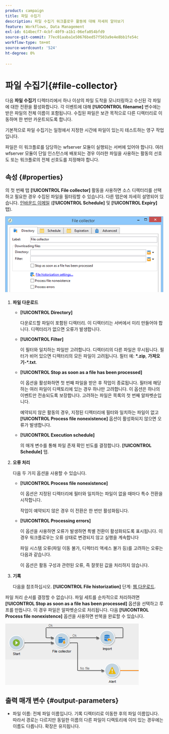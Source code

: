 ```yaml
---
product: campaign
title: 파일 수집기
description: 파일 수집기 워크플로우 활동에 대해 자세히 알아보기
feature: Workflows, Data Management
exl-id: 614becf7-4cbf-40f9-a1b1-06efa054bfd9
source-git-commit: 77ec01aaba1e50676bed57f503a9e4e8bb1fe54c
workflow-type: tm+mt
source-wordcount: '524'
ht-degree: 0%

---
```


# 파일 수집기{#file-collector}



다음 **파일 수집기** 디렉터리에서 하나 이상의 파일 도착을 모니터링하고 수신된 각 파일에 대한 전환을 활성화합니다. 각 이벤트에 대해 **[!UICONTROL filename]** 변수에는 받은 파일의 전체 이름이 포함됩니다. 수집된 파일은 보관 목적으로 다른 디렉터리로 이동하며 한 번만 카운트되도록 합니다.

기본적으로 파일 수집기는 일정에서 지정한 시간에 파일이 있는지 테스트하는 영구 작업입니다.

파일은 이 워크플로를 담당하는 wfserver 모듈이 실행되는 서버에 있어야 합니다. 여러 wfserver 모듈이 단일 인스턴스에 배포되는 경우 이러한 파일을 사용하는 활동의 선호도 또는 워크플로의 전체 선호도를 지정해야 합니다.

## 속성 {#properties}

의 첫 번째 탭 **[!UICONTROL File collector]** 활동을 사용하면 소스 디렉터리를 선택하고 필요한 경우 수집된 파일을 필터링할 수 있습니다. 다른 탭은에 자세히 설명되어 있습니다. [인바운드 이메일](inbound-emails.md) (**[!UICONTROL Schedule]** 및 **[!UICONTROL Expiry]** 탭).

![](assets/file_collect_edit.png)

1. **파일 다운로드**

   * **[!UICONTROL Directory]**

      다운로드할 파일이 포함된 디렉터리. 이 디렉터리는 서버에서 미리 만들어야 합니다. 디렉터리가 없으면 오류가 발생합니다.

   * **[!UICONTROL Filter]**

      이 필터와 일치하는 파일만 고려합니다. 디렉터리의 다른 파일은 무시됩니다. 필터가 비어 있으면 디렉터리의 모든 파일이 고려됩니다. 필터 예: **&#42;.zip**, **가져오기-&#42;.txt**.

   * **[!UICONTROL Stop as soon as a file has been processed]**

      이 옵션을 활성화하면 첫 번째 파일을 받은 후 작업이 종료됩니다. 필터에 해당하는 여러 파일이 디렉토리에 있는 경우 하나만 고려합니다. 이 옵션은 하나의 이벤트만 전송되도록 보장합니다. 고려하는 파일은 목록의 첫 번째 알파벳순입니다.

      예약되지 않은 활동의 경우, 지정된 디렉터리에 필터와 일치하는 파일이 없고 **[!UICONTROL Process file nonexistence]** 옵션이 활성화되지 않으면 오류가 발생합니다.

   * **[!UICONTROL Execution schedule]**

      의 매개 변수를 통해 파일 존재 확인 빈도를 결정합니다. **[!UICONTROL Schedule]** 탭.

1. **오류 처리**

   다음 두 가지 옵션을 사용할 수 있습니다.

   * **[!UICONTROL Process file nonexistence]**

      이 옵션은 지정된 디렉터리에 필터와 일치하는 파일이 없을 때마다 특수 전환을 시작합니다.

      작업이 예약되지 않은 경우 이 전환은 한 번만 활성화됩니다.

   * **[!UICONTROL Processing errors]**

      이 옵션을 사용하면 오류가 발생하면 특별 전환이 활성화되도록 표시됩니다. 이 경우 워크플로우는 오류 상태로 변경되지 않고 실행을 계속합니다

      파일 시스템 오류(파일 이동 불가, 디렉터리 액세스 불가 등)를 고려하는 오류는 다음과 같습니다.

      이 옵션은 활동 구성과 관련된 오류, 즉 잘못된 값을 처리하지 않습니다.

1. **기록**

   다음을 참조하십시오. **[!UICONTROL File historization]** 단계: [웹 다운로드](web-download.md).

파일 처리 순서를 결정할 수 없습니다. 파일 세트를 순차적으로 처리하려면 **[!UICONTROL Stop as soon as a file has been processed]** 옵션을 선택하고 루프를 만듭니다. 이 경우 파일은 알파벳순으로 처리됩니다. 다음 **[!UICONTROL Process file nonexistence]** 옵션을 사용하면 반복을 완료할 수 있습니다.

![](assets/file_collect_loop.png)

## 출력 매개 변수 {#output-parameters}

* 파일 이름: 전체 파일 이름입니다. 기록 디렉터리로 이동한 후의 파일 이름입니다. 따라서 경로는 다르지만 동일한 이름의 다른 파일이 디렉토리에 이미 있는 경우에는 이름도 다릅니다. 확장은 유지됩니다.
